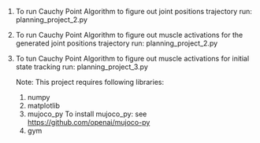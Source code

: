 1. To run Cauchy Point Algorithm to figure out joint positions trajectory run: planning_project_2.py
   
2. To run Cauchy Point Algorithm to figure out muscle activations for the generated joint positions trajectory run: planning_project_2.py
  
3. To tun Cauchy Point Algorithm to figure out muscle activations for initial state tracking run: planning_project_3.py

   Note: This project requires following libraries:
   1. numpy
   2. matplotlib
   3. mujoco_py
      To install mujoco_py:
      see https://github.com/openai/mujoco-py
   4. gym
